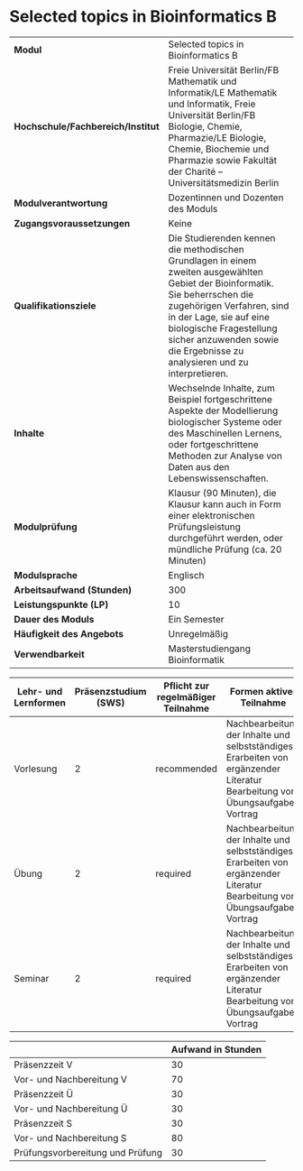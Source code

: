 # Selected topics in Bioinformatics B
|                                    |   |
|------------------------------------|---|
|**Modul**                           | Selected topics in Bioinformatics B |
|**Hochschule/Fachbereich/Institut** | Freie Universität Berlin/FB Mathematik und Informatik/LE Mathematik und Informatik, Freie Universität Berlin/FB Biologie, Chemie, Pharmazie/LE Biologie, Chemie, Biochemie und Pharmazie sowie Fakultät der Charité – Universitätsmedizin Berlin |
|**Modulverantwortung**              | Dozentinnen und Dozenten des Moduls |
|**Zugangsvoraussetzungen**          | Keine |
|**Qualifikationsziele**             | Die Studierenden kennen die methodischen Grundlagen in einem zweiten ausgewählten Gebiet der Bioinformatik. Sie beherrschen die zugehörigen Verfahren, sind in der Lage, sie auf eine biologische Fragestellung sicher anzuwenden sowie die Ergebnisse zu analysieren und zu interpretieren. |
|**Inhalte**                         | Wechselnde Inhalte, zum Beispiel fortgeschrittene Aspekte der Modellierung biologischer Systeme oder des Maschinellen Lernens, oder fortgeschrittene Methoden zur Analyse von Daten aus den Lebenswissenschaften. |
|**Modulprüfung**                    | Klausur (90 Minuten), die Klausur kann auch in Form einer elektronischen Prüfungsleistung durchgeführt werden, oder mündliche Prüfung (ca. 20 Minuten) |
|**Modulsprache**                    | Englisch |
|**Arbeitsaufwand (Stunden)**        | 300 |
|**Leistungspunkte (LP)**            | 10 |
|**Dauer des Moduls**                | Ein Semester |
|**Häufigkeit des Angebots**         | Unregelmäßig |
|**Verwendbarkeit**                  | Masterstudiengang Bioinformatik |

| Lehr- und Lernformen | Präsenzstudium <br> (SWS) | Pflicht zur regelmäßiger Teilnahme | Formen aktiver Teilnahme |
| ---------------------|---------------------------|------------------------------------|------------------------- |
| Vorlesung            | 2                         | recommended                        | Nachbearbeitung der Inhalte und selbstständiges Erarbeiten von ergänzender Literatur<br>Bearbeitung von Übungsaufgaben<br>Vortrag |
| Übung                | 2                         | required                           | Nachbearbeitung der Inhalte und selbstständiges Erarbeiten von ergänzender Literatur<br>Bearbeitung von Übungsaufgaben<br>Vortrag |
| Seminar              | 2                         | required                           | Nachbearbeitung der Inhalte und selbstständiges Erarbeiten von ergänzender Literatur<br>Bearbeitung von Übungsaufgaben<br>Vortrag |

|   | Aufwand in Stunden |
| - |--------------------|
| Präsenzzeit V                            | 30    |
| Vor- und Nachbereitung V                 | 70    |
| Präsenzzeit Ü                            | 30    |
| Vor- und Nachbereitung Ü                 | 30    |
| Präsenzzeit S                            | 30    |
| Vor- und Nachbereitung S                 | 80    |
| Prüfungsvorbereitung und Prüfung         | 30    |
